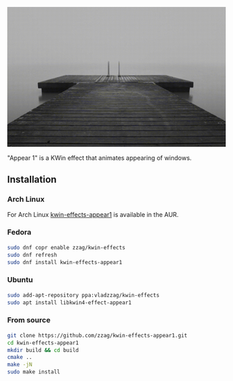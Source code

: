 ![Slow motion](demo/slow-motion.gif)

"Appear 1" is a KWin effect that animates appearing of windows.

## Installation

### Arch Linux

For Arch Linux [kwin-effects-appear1](https://aur.archlinux.org/packages/kwin-effects-appear1/)
is available in the AUR.

### Fedora

```sh
sudo dnf copr enable zzag/kwin-effects
sudo dnf refresh
sudo dnf install kwin-effects-appear1
```

### Ubuntu

```sh
sudo add-apt-repository ppa:vladzzag/kwin-effects
sudo apt install libkwin4-effect-appear1
```

### From source

```sh
git clone https://github.com/zzag/kwin-effects-appear1.git
cd kwin-effects-appear1
mkdir build && cd build
cmake ..
make -jN
sudo make install
```
